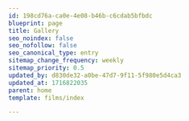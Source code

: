 ```yaml
---
id: 198cd76a-ca0e-4e08-b46b-c6cdab5bfbdc
blueprint: page
title: Gallery
seo_noindex: false
seo_nofollow: false
seo_canonical_type: entry
sitemap_change_frequency: weekly
sitemap_priority: 0.5
updated_by: d830de32-a0be-47d7-9f11-5f980e5d4ca3
updated_at: 1716822035
parent: home
template: films/index

---
```

